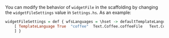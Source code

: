 You can modify the behavior of `widgetFile` in the scaffolding by changing the `widgetFileSettings` value in `Settings.hs`. As an example:

```haskell
widgetFileSettings = def { wfsLanguages = \hset -> defaultTemplateLanguages hset ++
    [ TemplateLanguage True  "coffee"  Text.Coffee.coffeeFile   Text.Coffee.coffeeFileReload
    ] }